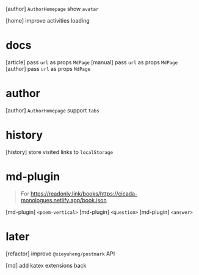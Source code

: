 [author] `AuthorHomepage` show `avatar`

[home] improve activities loading

# docs

[article] pass `url` as props `MdPage`
[manual] pass `url` as props `MdPage`
[author] pass `url` as props `MdPage`

# author

[author] `AuthorHomepage` support `tabs`

# history

[history] store visited links to `localStorage`

# md-plugin

> For https://readonly.link/books/https://cicada-monologues.netlify.app/book.json

[md-plugin] `<poem-vertical>`
[md-plugin] `<question>`
[md-plugin] `<answer>`

# later

[refactor] improve `@xieyuheng/postmark` API

[md] add katex extensions back

